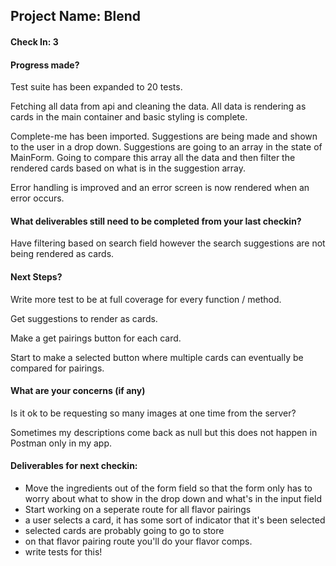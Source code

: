 ## Project Name: Blend

#### Check In: 3

#### Progress made?

Test suite has been expanded to 20 tests.
 
Fetching all data from api and cleaning the data.  All data is rendering as cards in the main container and basic styling is complete.  

Complete-me has been imported.  Suggestions are being made and shown to the user in a drop down.  Suggestions are going to an array in the state of MainForm.  Going to compare this array all the data and then filter the rendered cards based on what is in the suggestion array.

Error handling is improved and an error screen is now rendered when an error occurs. 


#### What deliverables still need to be completed from your last checkin?

Have filtering based on search field however the search suggestions are not being rendered as cards.

#### Next Steps?

Write more test to be at full coverage for every function / method.

Get suggestions to render as cards.  

Make a get pairings button for each card.

Start to make a selected button where multiple cards can eventually be compared for pairings.


#### What are your concerns (if any)

Is it ok to be requesting so many images at one time from the server? 

Sometimes my descriptions come back as null but this does not happen in Postman only in my app.  

#### Deliverables for next checkin:
- Move the ingredients out of the form field so that the form only has to worry about what to show in the drop down and what's in the input field 
- Start working on a seperate route for all flavor pairings 
 - a user selects a card, it has some sort of indicator that it's been selected 
 - selected cards are probably going to go to store 
 - on that flavor pairing route you'll do your flavor comps. 
 - write tests for this! 
